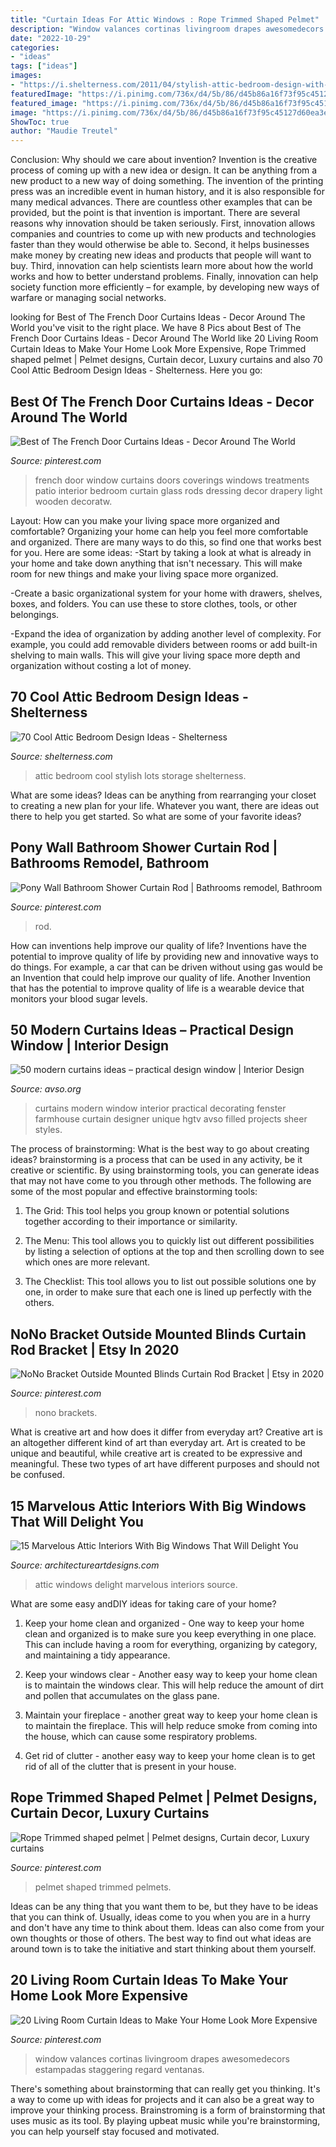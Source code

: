 ```yaml
---
title: "Curtain Ideas For Attic Windows : Rope Trimmed Shaped Pelmet"
description: "Window valances cortinas livingroom drapes awesomedecors estampadas staggering regard ventanas"
date: "2022-10-29"
categories:
- "ideas"
tags: ["ideas"]
images:
- "https://i.shelterness.com/2011/04/stylish-attic-bedroom-design-with-lots-of-book-storage-750x1000.jpg"
featuredImage: "https://i.pinimg.com/736x/d4/5b/86/d45b86a16f73f95c45127d60ea3e4cc1.jpg"
featured_image: "https://i.pinimg.com/736x/d4/5b/86/d45b86a16f73f95c45127d60ea3e4cc1.jpg"
image: "https://i.pinimg.com/736x/d4/5b/86/d45b86a16f73f95c45127d60ea3e4cc1.jpg"
ShowToc: true
author: "Maudie Treutel"
---
```



Conclusion: Why should we care about invention?
Invention is the creative process of coming up with a new idea or design. It can be anything from a new product to a new way of doing something. The invention of the printing press was an incredible event in human history, and it is also responsible for many medical advances. There are countless other examples that can be provided, but the point is that invention is important.
There are several reasons why innovation should be taken seriously. First, innovation allows companies and countries to come up with new products and technologies faster than they would otherwise be able to. Second, it helps businesses make money by creating new ideas and products that people will want to buy. Third, innovation can help scientists learn more about how the world works and how to better understand problems. Finally, innovation can help society function more efficiently – for example, by developing new ways of warfare or managing social networks.

	

		
looking for Best of The French Door Curtains Ideas - Decor Around The World you've visit to the right place. We have 8 Pics about Best of The French Door Curtains Ideas - Decor Around The World like 20 Living Room Curtain Ideas to Make Your Home Look More Expensive, Rope Trimmed shaped pelmet | Pelmet designs, Curtain decor, Luxury curtains and also 70 Cool Attic Bedroom Design Ideas - Shelterness. Here you go:
		
    
## Best Of The French Door Curtains Ideas - Decor Around The World

<img loading=lazy src="https://i.pinimg.com/736x/b9/d0/5f/b9d05fb375acb7b1e70ab7138bcaebd0--door-curtain-ideas-drapery-ideas.jpg" onerror="this.onerror=null;this.src='https://tse3.mm.bing.net/th?id=OIP.V5qBqAne2DPqkKCMIi1IdQHaK2&amp;pid=15.1';" alt="Best of The French Door Curtains Ideas - Decor Around The World">

_Source: pinterest.com_

>french door window curtains doors coverings windows treatments patio interior bedroom curtain glass rods dressing decor drapery light wooden decoratw. 

	

Layout: How can you make your living space more organized and comfortable?
Organizing your home can help you feel more comfortable and organized. There are many ways to do this, so find one that works best for you. Here are some ideas:
-Start by taking a look at what is already in your home and take down anything that isn't necessary. This will make room for new things and make your living space more organized.

-Create a basic organizational system for your home with drawers, shelves, boxes, and folders. You can use these to store clothes, tools, or other belongings.

-Expand the idea of organization by adding another level of complexity. For example, you could add removable dividers between rooms or add built-in shelving to main walls. This will give your living space more depth and organization without costing a lot of money.

    
## 70 Cool Attic Bedroom Design Ideas - Shelterness

<img loading=lazy src="https://i.shelterness.com/2011/04/stylish-attic-bedroom-design-with-lots-of-book-storage-750x1000.jpg" onerror="this.onerror=null;this.src='https://tse3.mm.bing.net/th?id=OIP.5xfuzVFGNR_B2agV4Cnm2AHaJ4&amp;pid=15.1';" alt="70 Cool Attic Bedroom Design Ideas - Shelterness">

_Source: shelterness.com_

>attic bedroom cool stylish lots storage shelterness. 

	

What are some ideas?
Ideas can be anything from rearranging your closet to creating a new plan for your life. Whatever you want, there are ideas out there to help you get started. So what are some of your favorite ideas?

    
## Pony Wall Bathroom Shower Curtain Rod | Bathrooms Remodel, Bathroom

<img loading=lazy src="https://i.pinimg.com/originals/30/e9/df/30e9df12f84d98bed9b49d3129c30fae.jpg" onerror="this.onerror=null;this.src='https://tse2.mm.bing.net/th?id=OIP.gR2k0g6POs6xPfRKh5M5DAHaKw&amp;pid=15.1';" alt="Pony Wall Bathroom Shower Curtain Rod | Bathrooms remodel, Bathroom">

_Source: pinterest.com_

>rod. 

	

How can inventions help improve our quality of life?
Inventions have the potential to improve quality of life by providing new and innovative ways to do things. For example, a car that can be driven without using gas would be an Invention that could help improve our quality of life. Another Invention that has the potential to improve quality of life is a wearable device that monitors your blood sugar levels.

    
## 50 Modern Curtains Ideas – Practical Design Window | Interior Design

<img loading=lazy src="https://www.avso.org/wp-content/uploads/2014/11/50-modern-curtains-ideas-practical-design-window-1415021090.jpg" onerror="this.onerror=null;this.src='https://tse4.mm.bing.net/th?id=OIP.yn10cYK0W3ENQ7hzBeS0QgHaJ3&amp;pid=15.1';" alt="50 modern curtains ideas – practical design window | Interior Design">

_Source: avso.org_

>curtains modern window interior practical decorating fenster farmhouse curtain designer unique hgtv avso filled projects sheer styles. 

	

The process of brainstorming: What is the best way to go about creating ideas?
brainstorming is a process that can be used in any activity, be it creative or scientific. By using brainstorming tools, you can generate ideas that may not have come to you through other methods. The following are some of the most popular and effective brainstorming tools:
1. The Grid: This tool helps you group known or potential solutions together according to their importance or similarity.

2. The Menu: This tool allows you to quickly list out different possibilities by listing a selection of options at the top and then scrolling down to see which ones are more relevant.

3. The Checklist: This tool allows you to list out possible solutions one by one, in order to make sure that each one is lined up perfectly with the others.

    
## NoNo Bracket Outside Mounted Blinds Curtain Rod Bracket | Etsy In 2020

<img loading=lazy src="https://i.pinimg.com/736x/fa/3c/4b/fa3c4b3fb06b90e00de4fc6b43286399.jpg" onerror="this.onerror=null;this.src='https://tse3.mm.bing.net/th?id=OIP.RgyVZu-AD_v7aAd9zVAPWAHaJ3&amp;pid=15.1';" alt="NoNo Bracket Outside Mounted Blinds Curtain Rod Bracket | Etsy in 2020">

_Source: pinterest.com_

>nono brackets. 

	

What is creative art and how does it differ from everyday art?
Creative art is an altogether different kind of art than everyday art. Art is created to be unique and beautiful, while creative art is created to be expressive and meaningful. These two types of art have different purposes and should not be confused.

    
## 15 Marvelous Attic Interiors With Big Windows That Will Delight You

<img loading=lazy src="http://www.architectureartdesigns.com/wp-content/uploads/2017/03/8-24.jpg" onerror="this.onerror=null;this.src='https://tse3.mm.bing.net/th?id=OIP.UlLZeEDZAYvICXc9qw8k8QAAAA&amp;pid=15.1';" alt="15 Marvelous Attic Interiors With Big Windows That Will Delight You">

_Source: architectureartdesigns.com_

>attic windows delight marvelous interiors source. 

	

What are some easy andDIY ideas for taking care of your home?
1. Keep your home clean and organized - One way to keep your home clean and organized is to make sure you keep everything in one place. This can include having a room for everything, organizing by category, and maintaining a tidy appearance.
2. Keep your windows clear - Another easy way to keep your home clean is to maintain the windows clear. This will help reduce the amount of dirt and pollen that accumulates on the glass pane.

3. Maintain your fireplace - another great way to keep your home clean is to maintain the fireplace. This will help reduce smoke from coming into the house, which can cause some respiratory problems.

4. Get rid of clutter - another easy way to keep your home clean is to get rid of all of the clutter that is present in your house.

    
## Rope Trimmed Shaped Pelmet | Pelmet Designs, Curtain Decor, Luxury Curtains

<img loading=lazy src="https://i.pinimg.com/736x/d4/5b/86/d45b86a16f73f95c45127d60ea3e4cc1.jpg" onerror="this.onerror=null;this.src='https://tse1.mm.bing.net/th?id=OIP.4ZOLkYG5HXyr9x-Z5THiGgHaJ3&amp;pid=15.1';" alt="Rope Trimmed shaped pelmet | Pelmet designs, Curtain decor, Luxury curtains">

_Source: pinterest.com_

>pelmet shaped trimmed pelmets. 

	

Ideas can be any thing that you want them to be, but they have to be ideas that you can think of. Usually, ideas come to you when you are in a hurry and don't have any time to think about them. Ideas can also come from your own thoughts or those of others. The best way to find out what ideas are around town is to take the initiative and start thinking about them yourself.

    
## 20 Living Room Curtain Ideas To Make Your Home Look More Expensive

<img loading=lazy src="https://i.pinimg.com/736x/1b/a5/5e/1ba55ed5387e2250fd56792e14d82be9.jpg" onerror="this.onerror=null;this.src='https://tse3.mm.bing.net/th?id=OIP.bn818rS1tsG2TDOM6zeyWwHaLE&amp;pid=15.1';" alt="20 Living Room Curtain Ideas to Make Your Home Look More Expensive">

_Source: pinterest.com_

>window valances cortinas livingroom drapes awesomedecors estampadas staggering regard ventanas. 

	

There's something about brainstorming that can really get you thinking. It's a way to come up with ideas for projects and it can also be a great way to improve your thinking process. Brainstroming is a form of brainstorming that uses music as its tool. By playing upbeat music while you're brainstorming, you can help yourself stay focused and motivated.

